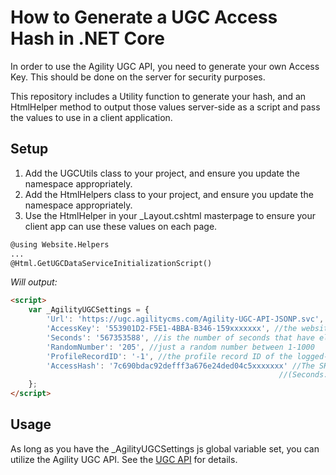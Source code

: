 # How to Generate a UGC Access Hash in .NET Core
In order to use the Agility UGC API, you need to generate your own Access Key. This should be done on the server for security purposes.

This repository includes a Utility function to generate your hash, and an HtmlHelper method to output those values server-side as a script and pass the values to use in a client application.

## Setup
1. Add the UGCUtils class to your project, and ensure you update the namespace appropriately.
2. Add the HtmlHelpers class to your project, and ensure you update the namespace appropriately.
3. Use the HtmlHelper in your _Layout.cshtml masterpage to ensure your client app can use these values on each page.
``` html
@using Website.Helpers
...
@Html.GetUGCDataServiceInitializationScript()
```
*Will output:*
``` html
<script>
    var _AgilityUGCSettings = { 
        'Url': 'https://ugc.agilitycms.com/Agility-UGC-API-JSONP.svc',
        'AccessKey': '553901D2-F5E1-4BBA-B346-159xxxxxxx', //the website API Access Key provided to you
        'Seconds': '567353588', //is the number of seconds that have elapsed since Jan 1/2001.
        'RandomNumber': '205', //just a random number between 1-1000
        'ProfileRecordID': '-1', //the profile record ID of the logged-in website user, -1 is anonymous
        'AccessHash': '7c690bdac92defff3a676e24ded04c5xxxxxxx' //The SHA hash of all the above variables
                                                            //(Seconds.ProfileID.SecretKey.AccessKey.Random)
    };
</script>
```

## Usage
As long as you have the _AgilityUGCSettings js global variable set, you can utilize the Agility UGC API. See the [UGC API](https://github.com/AgilityInc/Agility.UGC.API.js) for details.
